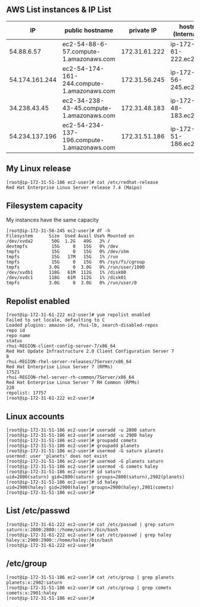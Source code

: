 ## **AWS List instances & IP List**

|IP |public hostname|private IP|hostname (Internal DNS)|
|---|---|---|---|
|54.88.6.57|ec2-54-88-6-57.compute-1.amazonaws.com|172.31.61.222|ip-172-31-61-222.ec2.internal|
|54.174.161.244|ec2-54-174-161-244.compute-1.amazonaws.com|172.31.56.245|ip-172-31-56-245.ec2.internal|
|34.238.43.45|ec2-34-238-43-45.compute-1.amazonaws.com|172.31.48.183|ip-172-31-48-183.ec2.interna|
|54.234.137.196|ec2-54-234-137-196.compute-1.amazonaws.com|172.31.51.186|ip-172-31-51-186.ec2.internal|

## **My Linux release**
```
[root@ip-172-31-51-186 ec2-user]# cat /etc/redhat-release
Red Hat Enterprise Linux Server release 7.4 (Maipo)
```

## **Filesystem capacity**
My instances have the same capacity 
```
[root@ip-172-31-56-245 ec2-user]# df -h
Filesystem      Size  Used Avail Use% Mounted on
/dev/xvda2       50G  1.2G   49G   3% /
devtmpfs         15G     0   15G   0% /dev
tmpfs            15G     0   15G   0% /dev/shm
tmpfs            15G   17M   15G   1% /run
tmpfs            15G     0   15G   0% /sys/fs/cgroup
tmpfs           3.0G     0  3.0G   0% /run/user/1000
/dev/xvdb1      118G   61M  112G   1% /disk00
/dev/xvdc1      118G   61M  112G   1% /disk01
tmpfs           3.0G     0  3.0G   0% /run/user/0
```

## **Repolist enabled**

```
[root@ip-172-31-61-222 ec2-user]# yum repolist enabled
Failed to set locale, defaulting to C
Loaded plugins: amazon-id, rhui-lb, search-disabled-repos
repo id                                                                         repo name                                                                                      status
rhui-REGION-client-config-server-7/x86_64                                       Red Hat Update Infrastructure 2.0 Client Configuration Server 7                                    8
rhui-REGION-rhel-server-releases/7Server/x86_64                                 Red Hat Enterprise Linux Server 7 (RPMs)                                                       17521
rhui-REGION-rhel-server-rh-common/7Server/x86_64                                Red Hat Enterprise Linux Server 7 RH Common (RPMs)                                               228
repolist: 17757
[root@ip-172-31-61-222 ec2-user]# 
```


## **Linux accounts**

```
[root@ip-172-31-51-186 ec2-user]# useradd -u 2800 saturn
[root@ip-172-31-51-186 ec2-user]# useradd -u 2900 haley
[root@ip-172-31-51-186 ec2-user]# groupadd comets
[root@ip-172-31-51-186 ec2-user]# groupadd planets
[root@ip-172-31-51-186 ec2-user]# usermod -G saturn planets
usermod: user 'planets' does not exist
[root@ip-172-31-51-186 ec2-user]# usermod -G planets saturn
[root@ip-172-31-51-186 ec2-user]# usermod -G comets haley
[root@ip-172-31-51-186 ec2-user]# id saturn
uid=2800(saturn) gid=2800(saturn) groups=2800(saturn),2902(planets)
[root@ip-172-31-51-186 ec2-user]# id haley
uid=2900(haley) gid=2900(haley) groups=2900(haley),2901(comets)
[root@ip-172-31-51-186 ec2-user]# 
```

## **List /etc/passwd**
```
[root@ip-172-31-61-222 ec2-user]# cat /etc/passwd | grep saturn
saturn:x:2800:2800::/home/saturn:/bin/bash
[root@ip-172-31-61-222 ec2-user]# cat /etc/passwd | grep haley
haley:x:2900:2900::/home/haley:/bin/bash
[root@ip-172-31-61-222 ec2-user]# 
```

## **/etc/group**
```
[root@ip-172-31-51-186 ec2-user]# cat /etc/group | grep planets
planets:x:2902:saturn
[root@ip-172-31-51-186 ec2-user]# cat /etc/group | grep comets
comets:x:2901:haley
[root@ip-172-31-51-186 ec2-user]# 
```